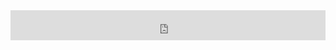 <iframe style="width: 100%; height: 3rem; border: none" src="http://sike-lipu.ralismark.xyz/embed/janTelakoman"></iframe>
